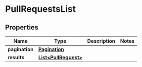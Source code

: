 

# PullRequestsList


## Properties

Name | Type | Description | Notes
------------ | ------------- | ------------- | -------------
**pagination** | [**Pagination**](Pagination.md) |  | 
**results** | [**List&lt;PullRequest&gt;**](PullRequest.md) |  | 



